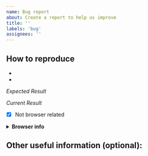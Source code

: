 ```yaml
---
name: Bug report
about: Create a report to help us improve
title: ''
labels: 'bug'
assignees: ''
---
```


## How to reproduce
<!-- Add here a few sentences describing the bug. -->


<!-- A list of steps to reproduce the bug -->
-  
- 

*Expected Result*
<!-- Describe here the expected result  -->

*Current Result*
<!-- Describe here the current behavior -->


- [x] Not browser related

<details><summary> <b>Browser info</b> </summary>
<!-- If browser related, please compile the following table -->
<!-- If your browser is not in the list please add a new row to the table with the version -->
(use this site: <a href="https://www.whatsmybrowser.org/">https://www.whatsmybrowser.org/</a> for non expert users)

| Browser Affected | Version |
|---|---|
|Internet Explorer| |
|Edge| |
|Chrome| |
|Firefox| |
|Safari| |
</details>

## Other useful information (optional):
<!-- error stack trace, screenshot, videos, or link to repository code is welcome -->
